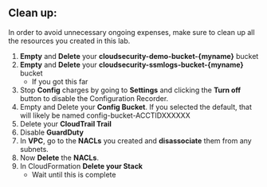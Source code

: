 ## Clean up:
In order to avoid unnecessary ongoing expenses, make sure to clean up all the resources you created in this lab. 

1.  **Empty** and **Delete** your **cloudsecurity-demo-bucket-{myname}** bucket
2.  **Empty** and **Delete** your **cloudsecurity-ssmlogs-bucket-{myname}** bucket
    *  If you got this far
3.  Stop **Config** charges by going to **Settings** and clicking the **Turn off** button to disable the Configuration Recorder. 
4.  Empty and Delete your **Config Bucket**. If you selected the default, that will likely be named config-bucket-ACCTIDXXXXXX
5.  Delete your **CloudTrail Trail**
6.  Disable **GuardDuty**
7.  In **VPC**, go to the **NACLs** you created and **disassociate** them from any subnets.
8.  Now **Delete** the **NACLs**.
9.  In CloudFormation **Delete your Stack**
    *  Wait until this is complete
